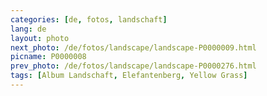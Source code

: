 ```yaml
---
categories: [de, fotos, landschaft]
lang: de
layout: photo
next_photo: /de/fotos/landscape/landscape-P0000009.html
picname: P0000008
prev_photo: /de/fotos/landscape/landscape-P0000276.html
tags: [Album Landschaft, Elefantenberg, Yellow Grass]
---
```

